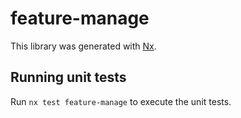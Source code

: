 # feature-manage

This library was generated with [Nx](https://nx.dev).

## Running unit tests

Run `nx test feature-manage` to execute the unit tests.
